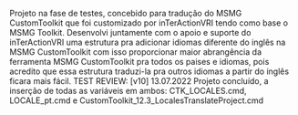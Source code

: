 Projeto na fase de testes, concebido para tradução do MSMG CustomToolkit que foi customizado por inTerActionVRI tendo como base o MSMG Toolkit. Desenvolvi juntamente com o apoio e suporte do inTerActionVRI uma estrutura pra adicionar idiomas diferente do inglês na MSMG CustomToolkit com isso proporcionar maior abrangência da ferramenta MSMG CustomToolkit pra todos os paises e idiomas, pois acredito que essa estrutura traduzi-la pra outros idiomas a partir do inglês ficara mais fácil. TEST REVIEW: [v10] 13.07.2022 Projeto concluído, a inserção de todas as variáveis em ambos: CTK_LOCALES.cmd, LOCALE_pt.cmd e CustomToolkit_12.3_LocalesTranslateProject.cmd

